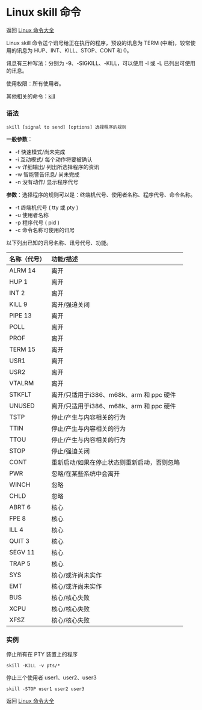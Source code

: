 # Linux skill 命令

返回 [Linux 命令大全](https://ahuang007.github.com/Linux-Command)

Linux skill 命令送个讯号给正在执行的程序，预设的讯息为 TERM (中断)，较常使用的讯息为 HUP、INT、KILL、STOP、CONT 和 0。

讯息有三种写法：分别为 -9、-SIGKILL、-KILL，可以使用 -l 或 -L 已列出可使用的讯息。

使用权限：所有使用者。

其他相关的命令：[kill](https://github.com/ahuang007/Linux-Command/blob/master/kill.md)

### 语法

```
skill [signal to send] [options] 选择程序的规则
```

**一般参数**：

- -f 快速模式/尚未完成
- -i 互动模式/ 每个动作将要被确认
- -v 详细输出/ 列出所选择程序的资讯
- -w 智能警告讯息/ 尚未完成
- -n 没有动作/ 显示程序代号

**参数**：选择程序的规则可以是：终端机代号、使用者名称、程序代号、命令名称。

- -t 终端机代号 ( tty 或 pty )
- -u 使用者名称
- -p 程序代号 ( pid )
- -c 命令名称可使用的讯号

以下列出已知的讯号名称、讯号代号、功能。

| 名称（代号） | 功能/描述                                   |
| :----------- | :------------------------------------------ |
| ALRM 14      | 离开                                        |
| HUP 1        | 离开                                        |
| INT 2        | 离开                                        |
| KILL 9       | 离开/强迫关闭                               |
| PIPE 13      | 离开                                        |
| POLL         | 离开                                        |
| PROF         | 离开                                        |
| TERM 15      | 离开                                        |
| USR1         | 离开                                        |
| USR2         | 离开                                        |
| VTALRM       | 离开                                        |
| STKFLT       | 离开/只适用于i386、m68k、arm 和 ppc 硬件    |
| UNUSED       | 离开/只适用于i386、m68k、arm 和 ppc 硬件    |
| TSTP         | 停止/产生与内容相关的行为                   |
| TTIN         | 停止/产生与内容相关的行为                   |
| TTOU         | 停止/产生与内容相关的行为                   |
| STOP         | 停止/强迫关闭                               |
| CONT         | 重新启动/如果在停止状态则重新启动，否则忽略 |
| PWR          | 忽略/在某些系统中会离开                     |
| WINCH        | 忽略                                        |
| CHLD         | 忽略                                        |
| ABRT 6       | 核心                                        |
| FPE 8        | 核心                                        |
| ILL 4        | 核心                                        |
| QUIT 3       | 核心                                        |
| SEGV 11      | 核心                                        |
| TRAP 5       | 核心                                        |
| SYS          | 核心/或许尚未实作                           |
| EMT          | 核心/或许尚未实作                           |
| BUS          | 核心/核心失败                               |
| XCPU         | 核心/核心失败                               |
| XFSZ         | 核心/核心失败                               |

### 实例

停止所有在 PTY 装置上的程序

```
skill -KILL -v pts/*
```

停止三个使用者 user1、user2、user3

```
skill -STOP user1 user2 user3
```

返回 [Linux 命令大全](https://ahuang007.github.com/Linux-Command)